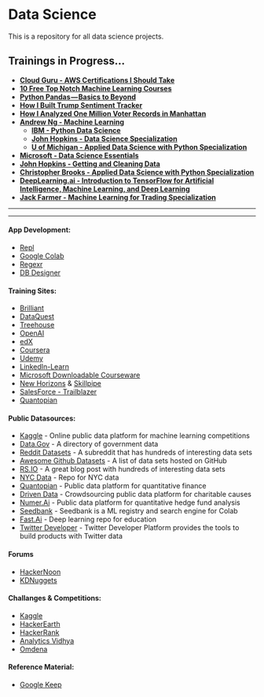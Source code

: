 

# Data Science
This is a repository for all data science projects.


## Trainings in Progress...

  * **[Cloud Guru - AWS Certifications I Should Take](https://acloudguru.com/blog/engineering/which-aws-certification-should-i-take)** 
  * **[10 Free Top Notch Machine Learning Courses](https://www.kdnuggets.com/2019/12/10-free-top-notch-courses-machine-learning.html)**
  * **[Python Pandas — Basics to Beyond](https://hackernoon.com/python-pandas-tutorial-92018da85a33)**
  * **[How I Built Trump Sentiment Tracker](https://hackernoon.com/how-i-built-trump-sentiment-tracker-355ff87859f9)**
  * **[How I Analyzed One Million Voter Records in Manhattan](https://hackernoon.com/analyzing-one-million-voter-records-in-manhattan-1r2w36u5)**
  * **[Andrew Ng - Machine Learning](https://www.coursera.org/learn/machine-learning?utm_source=gg&utm_medium=sem&utm_content=17-DeepLearning-US&campaignid=904733485&adgroupid=54215108588&device=c&keyword=andrew%20ng&matchtype=p&network=g&devicemodel=&adpostion=1t1&creativeid=269507680285&hide_mobile_promo&gclid=CjwKCAiAob3vBRAUEiwAIbs5TnXxr1RA85SMoLPPGblVgf81V6_jG8Dw_Mm3FYxEOO1jQMGKb4kAQRoCfI8QAvD_BwE)**
     * **[IBM - Python Data Science](https://www.edx.org/professional-certificate/python-data-science#program-enrolling-now-section-btn)**
     * **[John Hopkins - Data Science Specialization](https://www.coursera.org/specializations/jhu-data-science?siteID=OyHlmBp2G0c-0328ZKV34mF3.yMgOBpdWA&utm_content=2&utm_medium=partners&utm_source=linkshare&utm_campaign=OyHlmBp2G0c#courses)**
     * **[U of Michigan - Applied Data Science with Python Specialization](https://www.coursera.org/specializations/data-science-python?ranMID=40328&ranEAID=OyHlmBp2G0c&ranSiteID=OyHlmBp2G0c-EbVWycHhavIs5l1Xq83CaA&siteID=OyHlmBp2G0c-EbVWycHhavIs5l1Xq83CaA&utm_content=10&utm_medium=partners&utm_source=linkshare&utm_campaign=OyHlmBp2G0c)**
  * **[Microsoft - Data Science Essentials](https://www.edx.org/course/data-science-essentials#!)**
  * **[John Hopkins - Getting and Cleaning Data](https://www.coursera.org/learn/data-cleaning?ranMID=40328&ranEAID=vedj0cWlu2Y&ranSiteID=vedj0cWlu2Y-I0X6ultXjjDeb8FzG58MRw&siteID=vedj0cWlu2Y-I0X6ultXjjDeb8FzG58MRw&utm_content=10&utm_medium=partners&utm_source=linkshare&utm_campaign=vedj0cWlu2Y#syllabus)**
  * **[Christopher Brooks - Applied Data Science with Python Specialization](https://www.coursera.org/specializations/data-science-python)**
  * **[DeepLearning.ai - Introduction to TensorFlow for Artificial Intelligence, Machine Learning, and Deep Learning](https://www.coursera.org/learn/introduction-tensorflow#about)**
* **[Jack Farmer - Machine Learning for Trading Specialization](https://www.coursera.org/specializations/machine-learning-trading?utm_medium=email&utm_source=marketing&utm_campaign=nGu0ICLEEeqnEClWfXMgdQ)**

---
---

#### App Development:
* [Repl](https://repl.it/repls)
* [Google Colab](https://colab.research.google.com/notebooks/welcome.ipynb)
* [Regexr](https://regexr.com/)
* [DB Designer](https://app.dbdesigner.net/dashboard)

#### Training Sites:
* [Brilliant](https://brilliant.org/)
* [DataQuest](https://app.dataquest.io/dashboard)
* [Treehouse](https://teamtreehouse.com/home)
* [OpenAI](https://openai.com/progress/)
* [edX](https://courses.edx.org/dashboard)
* [Coursera](https://www.coursera.org/)
* [Udemy](https://www.udemy.com/?utm_source=adwords-brand&utm_medium=udemyads&utm_campaign=NEW-AW-PROS-Branded-Search-World-EN-ENG_._ci__._sl_ENG_._vi__._sd_All_._la_EN_._&tabei=7&utm_term=_._ag_48933380294_._ad_279519253629_._de_c_._dm__._pl__._ti_aud-471790791746:kwd-310556426868_._li_9010076_._pd__._&gclid=Cj0KCQjwn_LrBRD4ARIsAFEQFKu-7YADFzhj74VnC_jfwVYWgzkBiPH_2sjFtPXw2sk38zigvg628gMaAvMNEALw_wcB)
* [LinkedIn-Learn](https://www.linkedin.com/learning/me?u=67944386)
* [Microsoft Downloadable Courseware](https://www.microsoft.com/en-us/learning/companion-moc.aspx)
* [New Horizons](https://lms.nhcms.net/ClassEnrollment/7697308) & [Skillpipe](https://skillpipe.com/#/bookshelf/books?lang=en-GB&authtoken=eyJhbGciOiJIUzI1NiIsInR5cCI6IkpXVCJ9.eyJzdWIiOiI1YWM4YmYyNC0zNjU5LTRjZDYtYjM0NS0wMDcyZTllODgzYTciLCJkdGJzLXNlc3Npb24taWQiOiJlMjVmOWFhYi02ZGFlLTQ3NzktYTA5ZC01ODM3YTE2NzI3M2QiLCJvdmVycmlkZSI6IkZhbHNlIiwibmJmIjoxNTc0NDUyMzk5LCJleHAiOjE1NzQ0ODQ3OTksImlhdCI6MTU3NDQ1MjM5OSwiaXNzIjoiaHR0cDovL3NraWxscGlwZS5jb20iLCJhdWQiOiJodHRwOi8vc2tpbGxwaXBlLmNvbSJ9.EAduruRFytTAFHgM2bl3wdyQ3hhqsqelN-8OLaeaQBI)
* [SalesForce - Trailblazer](https://trailblazer.me/TrailblazerLogin?startURL=%2Fsetup%2Fsecur%2FRemoteAccessAuthorizationPage.apexp%3Fsource%3DCAAAAW7yDHU5ME8wMUkwMDAwMDAwMDA2AAAA3s4unvmC_k2eSi1YflpaJ9_e_sWIWEOFIKZCG6EQbNDhqz_qg88st_7gy55PCPEwX6DMreuRNhEN2y779yXQhOolYO8ENQcyGuOkU6Aelc2Xvojjgic779Sm7UE2oNNrcWD0xObA0uZmLNcpERrIrdS8jRUzDaZ24FHu_2sEKishFroueQv1x_iafXeNjaazIBqRBKPgzD4s15qVPDdtjjlm8AOHBB0o85raeWvqHr2-gyRfVzWd4K7qZWtrF4yW_XxVkx9EQdPP0CIWRz8fjcLO9bvdbRVzjF6NnrPuv8h22bewGJOcigWP4jurrQ4ZUEwBv3Z61hyLhOfKB0G6wkh_yY7yXx3EiScJxl8iFdPkScBqNEOGJ3r1Uh61F_26eyRE97kfPrQFjmn0AapJFI-9BhuBylRU4YwLbre7Vasn8cwQRmhKBdxpVffeZh_I0H93vOQ-4wXX4BOUFmKvSdRAYBCQIzsuxpUhTDtrJ7vwprJDTe2hw3uwh-RwLTtV6SdTfiJw_an9UxyVRdkuDQ027xu5nJ_pKMElXQYqpVLfuxn3lNmLyUYQRxt2LSkBK8tg6I7no7nPZbSQo5JXI28BXo0OmWttNxN1ulpxgVGlAIO618v0SLQipanzS8libxapO3UvZ9ya21-RnppNfzCgHrRQknyAt8K0JoJq30ydQS2doCqGtgV3No3sTfjhTflANRVx5NPwr91Z0NV3oeVL7MY8KG__Iko17MkyDzURkuXmwcWTn7SdIbibIWIAFBHvliLtOlQH3TF5SCoW3EU%253D%26display%3Dpage&display=page&sdtd=1&locale=en_US)
* [Quantopian](https://www.quantopian.com/home)

#### Public Datasources:
* [Kaggle](https://www.kaggle.com/) - Online public data platform for machine learning competitions
* [Data.Gov](https://www.data.gov/) - A directory of government data 
* [Reddit Datasets](https://www.reddit.com/r/datasets/) - A subreddit that has hundreds of interesting data sets
* [Awesome Github Datasets](https://github.com/awesomedata/awesome-public-datasets) - A list of data sets hosted on GitHub
* [RS.IO](https://rs.io/100-interesting-data-sets-for-statistics/) - A great blog post with hundreds of interesting data sets
* [NYC Data](https://opendata.cityofnewyork.us/) - Repo for NYC data
* [Quantopian](https://www.quantopian.com/home) - Public data platform for quantitative finance
* [Driven Data](https://www.drivendata.org/) - Crowdsourcing public data platform for charitable causes
* [Numer.Ai](https://numer.ai/rounds) - Public data platform for quantitative hedge fund analysis
* [Seedbank](https://research.google.com/seedbank/) - Seedbank is a ML registry and search engine for Colab
* [Fast.Ai](https://www.fast.ai/) - Deep learning repo for education
* [Twitter Developer](https://developer.twitter.com/en/apps) - Twitter Developer Platform provides the tools to build products with Twitter data

#### Forums
* [HackerNoon](https://hackernoon.com/)
* [KDNuggets](https://www.kdnuggets.com/)

#### Challanges & Competitions:
* [Kaggle](https://www.kaggle.com/#)
* [HackerEarth](https://www.hackerearth.com/challenges/)
* [HackerRank](https://www.hackerrank.com/dashboard)
* [Analytics Vidhya](https://courses.analyticsvidhya.com/courses/take/a-comprehensive-learning-path-to-become-a-data-scientist-in-2019/texts/6074914-how-to-setup-your-machine)
* [Omdena](https://omdena.com/our-projects/)

#### Reference Material:
* [Google Keep](https://keep.google.com/)
